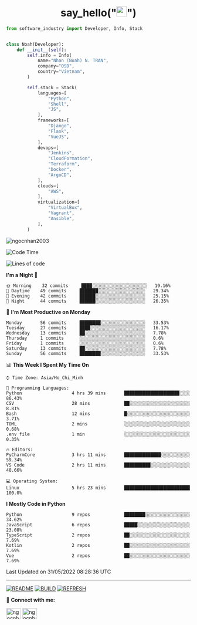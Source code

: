 <h1 align="center">say_hello("<img src="https://media.giphy.com/media/hvRJCLFzcasrR4ia7z/giphy.gif" width="28">")</h1>

```python
from software_industry import Developer, Info, Stack


class Noah(Developer):
    def __init__(self):
        self.info = Info(
            name="Nhan (Noah) N. TRAN",
            company="OSD",
            country="Vietnam",
        )

        self.stack = Stack(
            languages=[
                "Python",
                "Shell",
                "JS",
            ],
            frameworks=[
                "Django",
                "Flask",
                "VueJS",
            ],
            devops=[
                "Jenkins",
                "CloudFormation",
                "Terraform",
                "Docker",
                "ArgoCD",
            ],
            clouds=[
                "AWS",
            ],
            virtualization=[
                "VirtualBox",
                "Vagrant",
                "Ansible",
            ],
        )
```
<img src="https://komarev.com/ghpvc/?username=ngocnhan2003&label=Profile%20views&color=0e75b6&style=flat" alt="ngocnhan2003" /> 

<!--START_SECTION:waka-->
![Code Time](http://img.shields.io/badge/Code%20Time-317%20hrs%2055%20mins-blue)

![Lines of code](https://img.shields.io/badge/From%20Hello%20World%20I%27ve%20Written-18%20Thousand%20lines%20of%20code-blue)

**I'm a Night 🦉** 

```text
🌞 Morning    32 commits     ████░░░░░░░░░░░░░░░░░░░░░   19.16% 
🌆 Daytime    49 commits     ███████░░░░░░░░░░░░░░░░░░   29.34% 
🌃 Evening    42 commits     ██████░░░░░░░░░░░░░░░░░░░   25.15% 
🌙 Night      44 commits     ██████░░░░░░░░░░░░░░░░░░░   26.35%

```
📅 **I'm Most Productive on Monday** 

```text
Monday       56 commits     ████████░░░░░░░░░░░░░░░░░   33.53% 
Tuesday      27 commits     ████░░░░░░░░░░░░░░░░░░░░░   16.17% 
Wednesday    13 commits     ██░░░░░░░░░░░░░░░░░░░░░░░   7.78% 
Thursday     1 commits      ░░░░░░░░░░░░░░░░░░░░░░░░░   0.6% 
Friday       1 commits      ░░░░░░░░░░░░░░░░░░░░░░░░░   0.6% 
Saturday     13 commits     ██░░░░░░░░░░░░░░░░░░░░░░░   7.78% 
Sunday       56 commits     ████████░░░░░░░░░░░░░░░░░   33.53%

```


📊 **This Week I Spent My Time On** 

```text
⌚︎ Time Zone: Asia/Ho_Chi_Minh

💬 Programming Languages: 
Python                   4 hrs 39 mins       █████████████████████░░░░   86.43% 
CSV                      28 mins             ██░░░░░░░░░░░░░░░░░░░░░░░   8.81% 
Bash                     12 mins             █░░░░░░░░░░░░░░░░░░░░░░░░   3.71% 
TOML                     2 mins              ░░░░░░░░░░░░░░░░░░░░░░░░░   0.68% 
.env file                1 min               ░░░░░░░░░░░░░░░░░░░░░░░░░   0.35%

🔥 Editors: 
PyCharmCore              3 hrs 11 mins       ██████████████░░░░░░░░░░░   59.34% 
VS Code                  2 hrs 11 mins       ██████████░░░░░░░░░░░░░░░   40.66%

💻 Operating System: 
Linux                    5 hrs 23 mins       █████████████████████████   100.0%

```

**I Mostly Code in Python** 

```text
Python                   9 repos             ████████░░░░░░░░░░░░░░░░░   34.62% 
JavaScript               6 repos             █████░░░░░░░░░░░░░░░░░░░░   23.08% 
TypeScript               2 repos             ██░░░░░░░░░░░░░░░░░░░░░░░   7.69% 
Kotlin                   2 repos             ██░░░░░░░░░░░░░░░░░░░░░░░   7.69% 
Vue                      2 repos             ██░░░░░░░░░░░░░░░░░░░░░░░   7.69%

```



 Last Updated on 31/05/2022 08:28:36 UTC
<!--END_SECTION:waka-->

<hr>

[![README](https://github.com/ngocnhan2003/ngocnhan2003/actions/workflows/000_readme.yml/badge.svg)](https://github.com/ngocnhan2003/ngocnhan2003/actions/workflows/000_readme.yml)
[![BUILD](https://github.com/ngocnhan2003/ngocnhan2003/actions/workflows/001_build.yml/badge.svg)](https://github.com/ngocnhan2003/ngocnhan2003/actions/workflows/001_build.yml)
[![REFRESH](https://github.com/ngocnhan2003/ngocnhan2003/actions/workflows/002_refresh.yml/badge.svg)](https://github.com/ngocnhan2003/ngocnhan2003/actions/workflows/002_refresh.yml)

🔗 **Connect with me:**

<a href="https://linkedin.com/in/ngocnhan2003" target="blank"><img align="center" src="https://raw.githubusercontent.com/rahuldkjain/github-profile-readme-generator/master/src/images/icons/Social/linked-in-alt.svg" alt="ngocnhan2003" height="30" width="40" /></a>
<a href="https://instagram.com/ngocnhan2003" target="blank"><img align="center" src="https://raw.githubusercontent.com/rahuldkjain/github-profile-readme-generator/master/src/images/icons/Social/instagram.svg" alt="ngocnhan2003" height="30" width="40" /></a>
